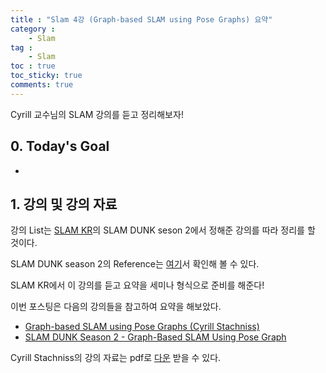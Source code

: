 ```yaml
---
title : "Slam 4강 (Graph-based SLAM using Pose Graphs) 요약"
category :
    - Slam
tag :
    - Slam
toc : true
toc_sticky: true
comments: true
---  
```


Cyrill 교수님의 SLAM 강의를 듣고 정리해보자!  

## 0. Today's Goal  

- 

## 1. 강의 및 강의 자료  

강의 List는 [SLAM KR](https://www.youtube.com/channel/UCXvT7auo7xUd7v0B2pmvwIA)의 SLAM DUNK seson 2에서 정해준 강의를 따라 정리를 할 것이다.  

SLAM DUNK season 2의 Reference는 [여기](https://youtube.com/playlist?list=PLubUquiqNQdMYwQVftUSFEWhJgzBErO9N)서 확인해 볼 수 있다.  

SLAM KR에서 이 강의를 듣고 요약을 세미나 형식으로 준비를 해준다!

이번 포스팅은 다음의 강의들을 참고하여 요약을 해보았다.  

- [Graph-based SLAM using Pose Graphs (Cyrill Stachniss)](https://youtu.be/uHbRKvD8TWg)    
- [SLAM DUNK Season 2 - Graph-Based SLAM Using Pose Graph](https://youtu.be/SdaovBOXpic)  

Cyrill Stachniss의 강의 자료는 pdf로 [다운](https://drive.google.com/file/d/1MRx-74L7ss55Wp4TqNREau1Do9_yuo7c/view?usp=sharing) 받을 수 있다.  

